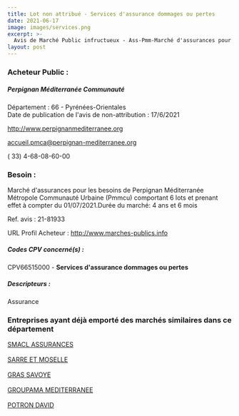 ```yaml
---
title: Lot non attribué - Services d'assurance dommages ou pertes
date: 2021-06-17
image: images/services.png
excerpt: >-
  Avis de Marché Public infructueux - Ass-Pmm-Marché d'assurances pour les besoins de Perpignan Méditerranée Métropole Communauté Urbaine
layout: post
---
```


### Acheteur Public :
##### Perpignan Méditerranée Communauté
Département : 66 - Pyrénées-Orientales<br/>
Date de publication de l'avis de non-attribution : 17/6/2021


http://www.perpignanmediterranee.org

accueil.pmca@perpignan-mediterranee.org

( 33) 4-68-08-60-00
### Besoin :

Marché d'assurances pour les besoins de Perpignan Méditerranée Métropole Communauté Urbaine (Pmmcu) comportant 6 lots et prenant effet à compter du 01/07/2021.Durée du marché: 4 ans et 6 mois

Ref. avis : 21-81933

URL Profil Acheteur : http://www.marches-publics.info

##### Codes CPV concerné(s) :
CPV66515000 - **Services d'assurance dommages ou pertes** <br/>

##### Descripteurs :
Assurance <br/>

### Entreprises ayant déjà emporté des marchés similaires dans ce département
<a href="/entreprise-544/siren-301309605">SMACL ASSURANCES</a><br/><br/>
<a href="/entreprise-544/siren-301573143">SARRE ET MOSELLE</a><br/><br/>
<a href="/entreprise-545/siren-311248637">GRAS SAVOYE</a><br/><br/>
<a href="/entreprise-551/siren-379834906">GROUPAMA MEDITERRANEE</a><br/><br/>
<a href="/entreprise-577/siren-808728687">POTRON DAVID</a><br/><br/>
